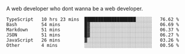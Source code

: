 A web developer who dont wanna be a web developer.

<!--START_SECTION:waka-->

```text
TypeScript   10 hrs 23 mins  ███████████████████░░░░░░   76.62 %
Bash         54 mins         █▓░░░░░░░░░░░░░░░░░░░░░░░   06.69 %
Markdown     51 mins         █▓░░░░░░░░░░░░░░░░░░░░░░░   06.37 %
JSON         51 mins         █▓░░░░░░░░░░░░░░░░░░░░░░░   06.27 %
JavaScript   26 mins         ▓░░░░░░░░░░░░░░░░░░░░░░░░   03.26 %
Other        4 mins          ░░░░░░░░░░░░░░░░░░░░░░░░░   00.56 %
```

<!--END_SECTION:waka-->
